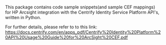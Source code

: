 This package contains code sample snippets(and sample CEF mappings) for HP Arcsight integration with the Centrify Identity Service Platform API's, written in Python. 

For further details, please refer to to this link: https://docs.centrify.com/en/apps_pdf/Centrify%20Identity%20Platform%20API%20Usage%20Guide%20for%20ArcSight%20CEF.pdf
